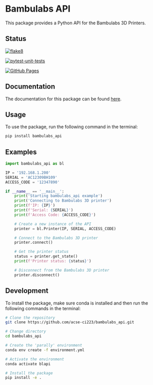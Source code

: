 # Bambulabs API

This package provides a Python API for the Bambulabs 3D Printers.

## Status

[![flake8](https://github.com/acse-ci223/bambulabs_api/actions/workflows/flake8.yml/badge.svg)](https://github.com/acse-ci223/bambulabs_api/actions/workflows/flake8.yml)

[![pytest-unit-tests](https://github.com/acse-ci223/bambulabs_api/actions/workflows/pytest-unit-tests.yml/badge.svg)](https://github.com/acse-ci223/bambulabs_api/actions/workflows/pytest-unit-tests.yml)

[![GitHub Pages](https://github.com/acse-ci223/bambulabs_api/actions/workflows/static.yml/badge.svg)](https://github.com/acse-ci223/bambulabs_api/actions/workflows/static.yml)


## Documentation

The documentation for this package can be found [here](https://acse-ci223.github.io/bambulabs_api/).

## Usage

To use the package, run the following command in the terminal:

```bash
pip install bambulabs_api
```

## Examples

```python
import bambulabs_api as bl

IP = '192.168.1.200'
SERIAL = 'AC12309BH109'
ACCESS_CODE = '12347890'

if __name__ == '__main__':
    print('Starting bambulabs_api example')
    print('Connecting to Bambulabs 3D printer')
    print(f'IP: {IP}')
    print(f'Serial: {SERIAL}')
    print(f'Access Code: {ACCESS_CODE}')

    # Create a new instance of the API
    printer = bl.Printer(IP, SERIAL, ACCESS_CODE)

    # Connect to the Bambulabs 3D printer
    printer.connect()

    # Get the printer status
    status = printer.get_state()
    print(f'Printer status: {status}')

    # Disconnect from the Bambulabs 3D printer
    printer.disconnect()
```

## Development

To install the package, make sure conda is installed and then run the following commands in the terminal:

```bash
# Clone the repository
git clone https://github.com/acse-ci223/bambulabs_api.git

# Change directory
cd bambulabs_api

# Create the 'parally' environment
conda env create -f environment.yml

# Activate the environment
conda activate blapi

# Install the package
pip install -e .
```